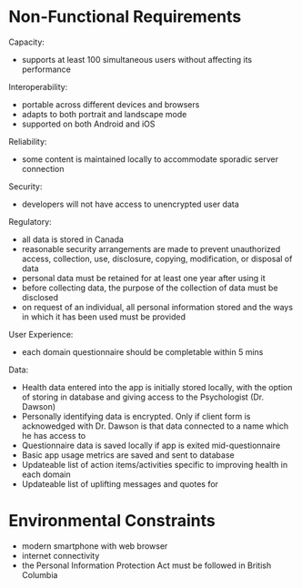 # Non-Functional Requirements
Capacity:
- supports at least 100 simultaneous users without affecting its performance

Interoperability:
- portable across different devices and browsers
- adapts to both portrait and landscape mode
- supported on both Android and iOS

Reliability:
- some content is maintained locally to accommodate sporadic server connection

Security:
- developers will not have access to unencrypted user data

Regulatory:
- all data is stored in Canada
- reasonable security arrangements are made to prevent unauthorized access, collection, use, disclosure, copying, modification, or disposal of data
- personal data must be retained for at least one year after using it
- before collecting data, the purpose of the collection of data must be disclosed
- on request of an individual, all personal information stored and the ways in which it has been used must be provided

User Experience:
- each domain questionnaire should be completable within 5 mins

Data:
- Health data entered into the app is initially stored locally, with the option of storing in database and giving access to the Psychologist (Dr. Dawson)
- Personally identifying data is encrypted. Only if client form is acknowedged with Dr. Dawson is that data connected to a name which he has access to
- Questionnaire data is saved locally if app is exited mid-questionnaire
- Basic app usage metrics are saved and sent to database
- Updateable list of action items/activities specific to improving health in each domain
- Updateable list of uplifting messages and quotes for

# Environmental Constraints
- modern smartphone with web browser
- internet connectivity
- the Personal Information Protection Act must be followed in British Columbia
